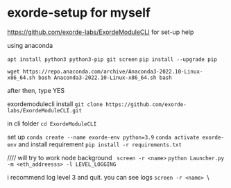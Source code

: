 # exorde-setup for myself
https://github.com/exorde-labs/ExordeModuleCLI for set-up help

using anaconda 

`apt install python3 python3-pip git screen`
`pip install --upgrade pip`

`wget https://repo.anaconda.com/archive/Anaconda3-2022.10-Linux-x86_64.sh
bash Anaconda3-2022.10-Linux-x86_64.sh
bash`

after then, type YES 

exordemodulecli install
`git clone https://github.com/exorde-labs/ExordeModuleCLI.git`

in cli folder
`cd ExordeModuleCLI`

set up
`conda create --name exorde-env python=3.9`
`conda activate exorde-env`
and install requirement
`pip install -r requirements.txt`

//// will try to work node background
` screen -r <name>`
`python Launcher.py -m <eth_addreesss> -l LEVEL_LOGGING`

i recommend log level 3
and quit. you can see logs 
`screen -r <name> `\



